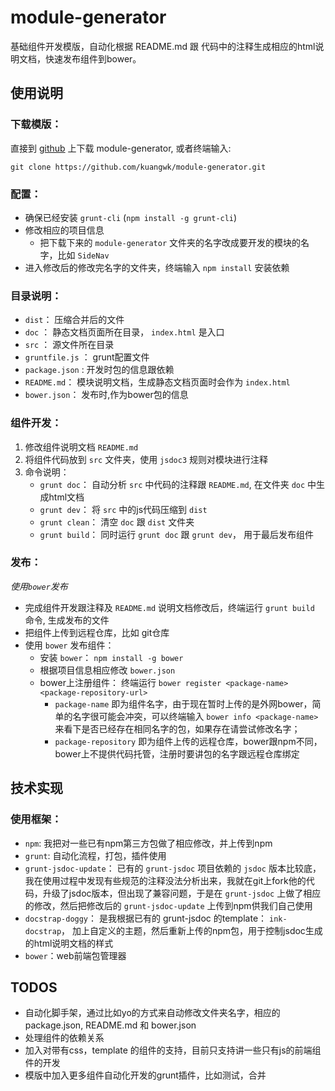 module-generator
==========

基础组件开发模版，自动化根据 README.md 跟 代码中的注释生成相应的html说明文档，快速发布组件到bower。


## 使用说明

### 下载模版：

直接到 [github](https://github.com/kuangwk/module-generator) 上下载 module-generator, 或者终端输入: 
	
	git clone https://github.com/kuangwk/module-generator.git

### 配置：
	
* 确保已经安装 `grunt-cli` (`npm install -g grunt-cli`)
* 修改相应的项目信息
	* 把下载下来的 `module-generator` 文件夹的名字改成要开发的模块的名字，比如 `SideNav`  
* 进入修改后的修改完名字的文件夹，终端输入 `npm install` 安装依赖

### 目录说明：
	
* `dist`： 压缩合并后的文件
* `doc` ： 静态文档页面所在目录， `index.html` 是入口
* `src` ： 源文件所在目录
* `gruntfile.js` ： grunt配置文件
* `package.json` :  开发时包的信息跟依赖
* `README.md`： 模块说明文档，生成静态文档页面时会作为 `index.html`
* `bower.json`： 发布时,作为bower包的信息
	
### 组件开发： 

1. 修改组件说明文档 `README.md`
2. 将组件代码放到 `src` 文件夹，使用 `jsdoc3` 规则对模块进行注释
3. 命令说明：
	* `grunt doc`： 自动分析 `src` 中代码的注释跟 `README.md`, 在文件夹 `doc` 中生成html文档
	* `grunt dev`： 将 `src` 中的js代码压缩到 `dist` 
	* `grunt clean`： 清空 `doc` 跟 `dist` 文件夹
	* `grunt build`： 同时运行 `grunt doc` 跟 `grunt dev`， 用于最后发布组件

### 发布：

*使用`bower`发布*

* 完成组件开发跟注释及 `README.md` 说明文档修改后，终端运行 `grunt build` 命令, 生成发布的文件
* 把组件上传到远程仓库，比如 git仓库
* 使用 `bower` 发布组件：
	* 安装 `bower`： `npm install -g bower`
	* 根据项目信息相应修改 `bower.json`
	* bower上注册组件： 终端运行 `bower register <package-name> <package-repository-url>`
		* `package-name` 即为组件名字，由于现在暂时上传的是外网bower，简单的名字很可能会冲突，可以终端输入 `bower info <package-name>` 来看下是否已经存在相同名字的包，如果存在请尝试修改名字； 
		* `package-repository` 即为组件上传的远程仓库，bower跟npm不同，bower上不提供代码托管，注册时要讲包的名字跟远程仓库绑定 
 	
	
		
## 技术实现

### 使用框架：

* `npm`: 我把对一些已有npm第三方包做了相应修改，并上传到npm
* `grunt`: 自动化流程，打包，插件使用
* `grunt-jsdoc-update`： 已有的 `grunt-jsdoc` 项目依赖的 `jsdoc` 版本比较底，我在使用过程中发现有些规范的注释没法分析出来，我就在git上fork他的代码，升级了jsdoc版本，但出现了兼容问题，于是在 `grunt-jsdoc` 上做了相应的修改，然后把修改后的 `grunt-jsdoc-update` 上传到npm供我们自己使用
* `docstrap-doggy`： 是我根据已有的 grunt-jsdoc 的template： `ink-docstrap`， 加上自定义的主题，然后重新上传的npm包，用于控制jsdoc生成的html说明文档的样式
* `bower`：web前端包管理器


## TODOS

* 自动化脚手架，通过比如yo的方式来自动修改文件夹名字，相应的package.json, README.md 和 bower.json
* 处理组件的依赖关系
* 加入对带有css，template 的组件的支持，目前只支持讲一些只有js的前端组件的开发
* 模版中加入更多组件自动化开发的grunt插件，比如测试，合并

